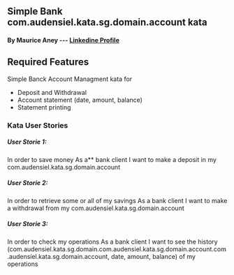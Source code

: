 ## Simple Bank com.audensiel.kata.sg.domain.account kata
#### By Maurice Aney  ---  [Linkedine Profile](https://www.linkedin.com/in/maurice-aney-a04b14184/)


## Required  Features
Simple Banck Account Managment  kata for 
- Deposit and Withdrawal
- Account statement (date, amount, balance)
- Statement printing

### Kata User Stories
##### User Storie 1:
In order to save money
As a** bank client
I want to make a deposit in my com.audensiel.kata.sg.domain.account

##### User Storie 2:
In order to retrieve some or all of my savings
As a bank client
I want to make a withdrawal from my com.audensiel.kata.sg.domain.account

##### User Storie 3:
In order to check my operations
As a bank client
I want to see the history (com.audensiel.kata.sg.domain.com.audensiel.kata.sg.domain.account.com.audensiel.kata.sg.domain.account, date, amount, balance)  of my operations

